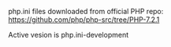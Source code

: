 php.ini files downloaded from official PHP repo:
https://github.com/php/php-src/tree/PHP-7.2.1

Active vesion is php.ini-development
